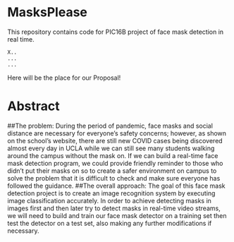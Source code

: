 # MasksPlease
This repository contains code for PIC16B project of face mask detection in real time.

```
X..
...
...
```

Here will be the place for our Proposal!

# Abstract
##The problem: 
During the period of pandemic, face masks and social distance are necessary for everyone’s safety concerns; however, as shown on the school’s website, there are still new COVID cases being discovered almost every day in UCLA while we can still see many students walking around the campus without the mask on.
If we can build a real-time face mask detection program, we could provide friendly reminder to those who didn’t put their masks on so to create a safer environment on campus to solve the problem that it is difficult to check and make sure everyone has followed the guidance.
##The overall approach:
The goal of this face mask detection project is to create an image recognition system by executing image classification accurately. 
In order to achieve detecting masks in images first and then later try to detect masks in real-time video streams, we will need to build and train our face mask detector on a training set then test the detector on a test set, also making any further modifications if necessary.
